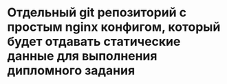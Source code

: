 # Отдельный git репозиторий с простым nginx конфигом, который будет отдавать статические данные для выполнения дипломного задания